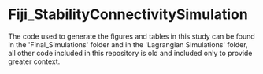 # Fiji_StabilityConnectivitySimulation

The code used to generate the figures and tables in this study can be found in the 'Final_Simulations' folder and in the 'Lagrangian Simulations' folder, all other code included in this repository is old and included only to provide greater context.
